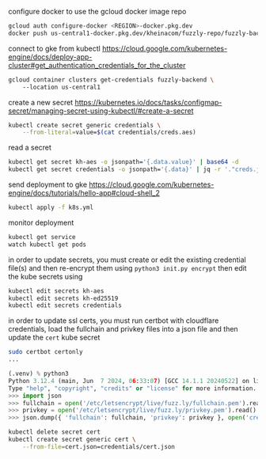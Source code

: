 configure docker to use the gcloud docker image repo
```sh
gcloud auth configure-docker <REGION>-docker.pkg.dev
docker push us-central1-docker.pkg.dev/kheinacom/fuzzly-repo/fuzzly-backend:$(git rev-parse --short HEAD)
```

connect to gke from kubectl
https://cloud.google.com/kubernetes-engine/docs/deploy-app-cluster#get_authentication_credentials_for_the_cluster
```sh
gcloud container clusters get-credentials fuzzly-backend \                    
	--location us-central1
```

create a new secret
https://kubernetes.io/docs/tasks/configmap-secret/managing-secret-using-kubectl/#create-a-secret
```sh
kubectl create secret generic credentials \
	--from-literal=value=$(cat credentials/creds.aes)
```

read a secret
```sh
kubectl get secret kh-aes -o jsonpath='{.data.value}' | base64 -d
kubectl get secret credentials -o jsonpath='{.data}' | jq -r '."creds.json"' | base64 -d | jq -r '.value' > credentials/creds.aes
```

send deployment to gke
https://cloud.google.com/kubernetes-engine/docs/tutorials/hello-app#cloud-shell_2
```sh
kubectl apply -f k8s.yml
```

monitor deployment
```sh
kubectl get service
watch kubectl get pods
```

in order to update secrets, you must create or edit the existing credential file(s) and then re-encrypt them using `python3 init.py encrypt` then edit the kube secrets using
```sh
kubectl edit secrets kh-aes
kubectl edit secrets kh-ed25519
kubectl edit secrets credentials
```

in order to update ssl certs, you must run certbot with cloudflare credentials, load the fullchain and privkey files into a json file and then update the `cert` kube secret
```sh
sudo certbot certonly
...
```
```python
(.venv) % python3
Python 3.12.4 (main, Jun  7 2024, 06:33:07) [GCC 14.1.1 20240522] on linux
Type "help", "copyright", "credits" or "license" for more information.
>>> import json
>>> fullchain = open('/etc/letsencrypt/live/fuzz.ly/fullchain.pem').read()
>>> privkey = open('/etc/letsencrypt/live/fuzz.ly/privkey.pem').read()
>>> json.dump({ 'fullchain': fullchain, 'privkey': privkey }, open('credentials/cert.json', 'w'))
```
```sh
kubectl delete secret cert
kubectl create secret generic cert \
	--from-file=cert.json=credentials/cert.json
```
